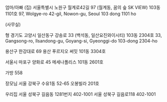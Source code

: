 <span style="font-family:.AppleSDGothicNeoI-Regular;">엄마</span>/아빠
(집)
<span style="font-family:.AppleSDGothicNeoI-Regular;">서울특별시</span> 노원구 월계로42길 97 (월계동, 꿈의 숲 SK VIEW) 103동 1101호
97, Wolgye-ro 42-gil, Nowon-gu, Seoul 
103 dong 1101 ho

(사무실)



<span style="font-family:.AppleSDGothicNeoI-Regular;">형</span>
<span style="font-family:.AppleSDGothicNeoI-Regular;">경기도</span> 고양시 일산동구 강송로 33 (백석동, 일산요진와이시티) 103동 2304호
33, Gangsong-ro, Ilsandong-gu, Goyang-si, Gyeonggi-do 
103-dong 2304-ho

<span style="font-family:.AppleSDGothicNeoI-Regular;">용산구</span> 한강대로 69 용산 푸르지오 써밋 101동 3304호

<span style="font-family:.AppleSDGothicNeoI-Regular;">서울시</span> 마포구 양화로 45 메세나폴리스 101동 2601호

<span style="font-family:.AppleSDGothicNeoI-Regular;">가방</span> 558

<span style="font-family:.AppleSDGothicNeoI-Regular;">장모님</span>
<span style="font-family:.AppleSDGothicNeoI-Regular;">서울</span> 강북구 수유1동 52-65 오봉빌라 201호


<span style="font-family:.AppleSDGothicNeoI-Regular;">우리집</span>
<span style="font-family:.AppleSDGothicNeoI-Regular;">서울</span> 성북구 길음동 1281번지 402-1001
<span style="font-family:.AppleSDGothicNeoI-Regular;">서울</span> 성북구 길음로118 402-1001
